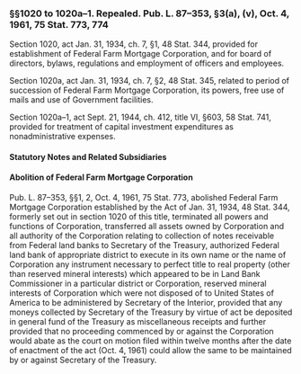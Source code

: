 ### §§1020 to 1020a–1. Repealed. Pub. L. 87–353, §3(a), (v), Oct. 4, 1961, 75 Stat. 773, 774 ###

Section 1020, act Jan. 31, 1934, ch. 7, §1, 48 Stat. 344, provided for establishment of Federal Farm Mortgage Corporation, and for board of directors, bylaws, regulations and employment of officers and employees.

Section 1020a, act Jan. 31, 1934, ch. 7, §2, 48 Stat. 345, related to period of succession of Federal Farm Mortgage Corporation, its powers, free use of mails and use of Government facilities.

Section 1020a–1, act Sept. 21, 1944, ch. 412, title VI, §603, 58 Stat. 741, provided for treatment of capital investment expenditures as nonadministrative expenses.

#### **Statutory Notes and Related Subsidiaries** ####

#### Abolition of Federal Farm Mortgage Corporation ####

Pub. L. 87–353, §§1, 2, Oct. 4, 1961, 75 Stat. 773, abolished Federal Farm Mortgage Corporation established by the Act of Jan. 31, 1934, 48 Stat. 344, formerly set out in section 1020 of this title, terminated all powers and functions of Corporation, transferred all assets owned by Corporation and all authority of the Corporation relating to collection of notes receivable from Federal land banks to Secretary of the Treasury, authorized Federal land bank of appropriate district to execute in its own name or the name of Corporation any instrument necessary to perfect title to real property (other than reserved mineral interests) which appeared to be in Land Bank Commissioner in a particular district or Corporation, reserved mineral interests of Corporation which were not disposed of to United States of America to be administered by Secretary of the Interior, provided that any moneys collected by Secretary of the Treasury by virtue of act be deposited in general fund of the Treasury as miscellaneous receipts and further provided that no proceeding commenced by or against the Corporation would abate as the court on motion filed within twelve months after the date of enactment of the act (Oct. 4, 1961) could allow the same to be maintained by or against Secretary of the Treasury.
